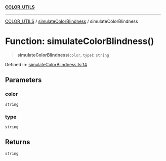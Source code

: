 [**COLOR_UTILS**](../../README.md)

***

[COLOR_UTILS](../../README.md) / [simulateColorBlindness](../README.md) / simulateColorBlindness

# Function: simulateColorBlindness()

> **simulateColorBlindness**(`color`, `type`): `string`

Defined in: [simulateColorBlindness.ts:14](https://github.com/dailker/everyutil/blob/0ec5ce08552e5059ec58e2975404aeb74a6202b1/src/color/simulateColorBlindness.ts#L14)

## Parameters

### color

`string`

### type

`string`

## Returns

`string`
